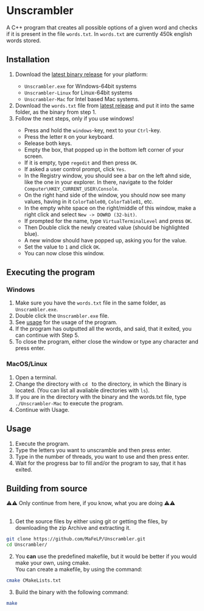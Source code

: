 # Unscrambler
A C++ program that creates all possible options of a given word and checks if it is present in the file `words.txt`. In `words.txt` are currently 450k english words stored.

## Installation
<ol>
	<li>Download the <a href="https://github.com/MaFeLP/Unscrambler/release/latest">latest binary release</a> for your platform:</li>
		<ul>
        		<li><code>Unscrambler.exe</code> for Windows-64bit systems</li>
        		<li><code>Unscrambler-Linux</code> for Linux-64bit systems</li>
        		<li><code>Unscrambler-Mac</code> for Intel based Mac systems.</li>
		</ul>
	<li>Download the <code>words.txt</code> file from <a href="https://github.com/MaFeLP/Unscrambler/release/latest">latest release</a> and put it into the same folder, as the binary from step 1.</li>
	<li>Follow the next steps, only if you use windows!</li>
		<ul>
         		<li>Press and hold the <code>windows</code>-key, next to your <code>Ctrl</code>-key.</li>
         		<li>Press the letter <code>R</code> on your keyboard.</li>
         		<li>Release both keys.</li>
         		<li>Empty the box, that popped up in the bottom left corner of your screen.</li>
         		<li>If it is empty, type <code>regedit</code> and then press <code>OK</code>.</li>
         		<li>If asked a user control prompt, click <code>Yes</code>.</li>
         		<li>In the Registry window, you should see a bar on the left ahnd side, like the one in your explorer. In there, navigate to the folder <code>Computer\HKEY_CURRENT_USER\Console</code>. </li>
         		<li>On the right hand side of the window, you should now see many values, having in it <code>ColorTable00</code>, <code>ColorTable01</code>, etc.</li>
         		<li>In the empty white space on the right/middle of this window, make a right click and select <code>New -> DOWRD (32-bit)</code>.</li>
         		<li>If prompted for the name, type <code>VirtualTerminalLevel</code> and press <code>OK</code>.</li>
        		<li>Then Double click the newly created value (should be highlighted blue).</li>
        		<li>A new window should have popped up, asking you for the value.</li>
        		<li>Set the value to <code>1</code> and click <code>OK</code>.</li>
        		<li>You can now close this window.</li>
		</ul>
</ol>

## Executing the program
### Windows
1. Make sure you have the `words.txt` file in the same folder, as `Unscrambler.exe`.
2. Double click the `Unscrambler.exe` file.
3. See [usage](#Usage) for the usage of the program.
4. If the program has outputted all the words,  and said, that it exited, you can continue with Step 5.
5. To close the program, either close the window or type any character and press enter.

### MacOS/Linux
1. Open a terminal.
2. Change the directory with `cd ` to the directory, in which the Binary is located. (You can list all avaliable directories with `ls`).
3. If you are in the directory with the binary and the words.txt file, type `./Unscrambler-Mac` to execute the program.
4. Continue with Usage.

## Usage
1. Execute the program.
2. Type the letters you want to unscramble and then press enter.
3. Type in the number of threads, you want to use and then press enter.
4. Wait for the progress bar to fill and/or the program to say, that it has exited.

## Building from source
⚠️⚠️ Only continue from here, if you know, what you are doing ⚠️⚠️ <br><br>
1. Get the source files by either using git or getting the files, by downloading the zip Archive and extracting it.

```bash
git clone https://github.com/MaFeLP/Unscrambler.git
cd Unscrambler/
```

2. You **can** use the predefined makefile, but it would be better if you would make your own, using cmake.<br>
You can create a makefile, by using the command:

```bash
cmake CMakeLists.txt
```

3. Build the binary with the following command:

```bash
make
```
